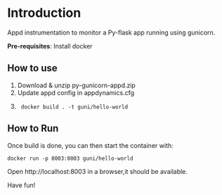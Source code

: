  # Introduction
Appd instrumentation to monitor a Py-flask app running using gunicorn.

**Pre-requisites**:
Install docker

## How to use

1. Download & unzip py-gunicorn-appd.zip
2. Update appd config in appdynamics.cfg
3. ```shell
    docker build . -t guni/hello-world
   ```

## How to Run
Once build is done, you can then start the container with:  
```shell 
docker run -p 8003:8003 guni/hello-world
```

Open http://localhost:8003 in a browser,it should be available.

Have fun!



